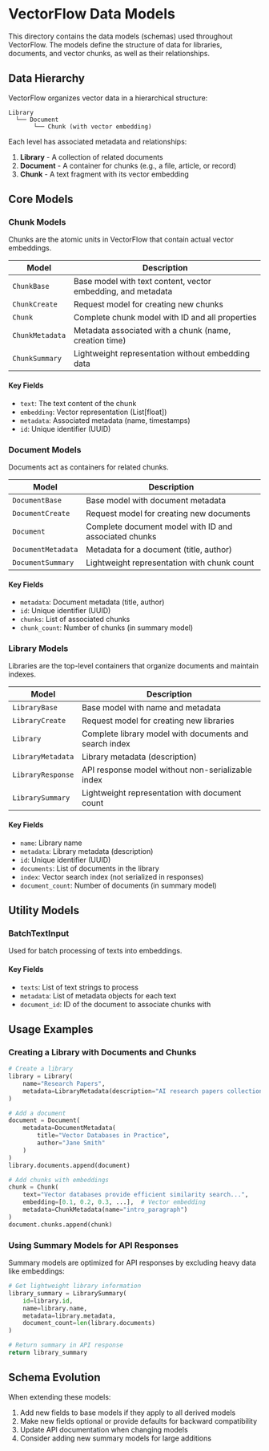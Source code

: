 # VectorFlow Data Models

This directory contains the data models (schemas) used throughout VectorFlow. The models define the structure of data for libraries, documents, and vector chunks, as well as their relationships.

## Data Hierarchy

VectorFlow organizes vector data in a hierarchical structure:

```
Library
  └── Document
       └── Chunk (with vector embedding)
```

Each level has associated metadata and relationships:

1. **Library** - A collection of related documents
2. **Document** - A container for chunks (e.g., a file, article, or record)
3. **Chunk** - A text fragment with its vector embedding

## Core Models

### Chunk Models

Chunks are the atomic units in VectorFlow that contain actual vector embeddings.

| Model | Description |
|-------|-------------|
| `ChunkBase` | Base model with text content, vector embedding, and metadata |
| `ChunkCreate` | Request model for creating new chunks |
| `Chunk` | Complete chunk model with ID and all properties |
| `ChunkMetadata` | Metadata associated with a chunk (name, creation time) |
| `ChunkSummary` | Lightweight representation without embedding data |

#### Key Fields
- `text`: The text content of the chunk
- `embedding`: Vector representation (List[float])
- `metadata`: Associated metadata (name, timestamps)
- `id`: Unique identifier (UUID)

### Document Models

Documents act as containers for related chunks.

| Model | Description |
|-------|-------------|
| `DocumentBase` | Base model with document metadata |
| `DocumentCreate` | Request model for creating new documents |
| `Document` | Complete document model with ID and associated chunks |
| `DocumentMetadata` | Metadata for a document (title, author) |
| `DocumentSummary` | Lightweight representation with chunk count |

#### Key Fields
- `metadata`: Document metadata (title, author)
- `id`: Unique identifier (UUID)
- `chunks`: List of associated chunks
- `chunk_count`: Number of chunks (in summary model)

### Library Models

Libraries are the top-level containers that organize documents and maintain indexes.

| Model | Description |
|-------|-------------|
| `LibraryBase` | Base model with name and metadata |
| `LibraryCreate` | Request model for creating new libraries |
| `Library` | Complete library model with documents and search index |
| `LibraryMetadata` | Library metadata (description) |
| `LibraryResponse` | API response model without non-serializable index |
| `LibrarySummary` | Lightweight representation with document count |

#### Key Fields
- `name`: Library name
- `metadata`: Library metadata (description)
- `id`: Unique identifier (UUID)
- `documents`: List of documents in the library
- `index`: Vector search index (not serialized in responses)
- `document_count`: Number of documents (in summary model)

## Utility Models

### BatchTextInput

Used for batch processing of texts into embeddings.

#### Key Fields
- `texts`: List of text strings to process
- `metadata`: List of metadata objects for each text
- `document_id`: ID of the document to associate chunks with

## Usage Examples

### Creating a Library with Documents and Chunks

```python
# Create a library
library = Library(
    name="Research Papers",
    metadata=LibraryMetadata(description="AI research papers collection")
)

# Add a document
document = Document(
    metadata=DocumentMetadata(
        title="Vector Databases in Practice",
        author="Jane Smith"
    )
)
library.documents.append(document)

# Add chunks with embeddings
chunk = Chunk(
    text="Vector databases provide efficient similarity search...",
    embedding=[0.1, 0.2, 0.3, ...],  # Vector embedding
    metadata=ChunkMetadata(name="intro_paragraph")
)
document.chunks.append(chunk)
```

### Using Summary Models for API Responses

Summary models are optimized for API responses by excluding heavy data like embeddings:

```python
# Get lightweight library information
library_summary = LibrarySummary(
    id=library.id,
    name=library.name,
    metadata=library.metadata,
    document_count=len(library.documents)
)

# Return summary in API response
return library_summary
```

## Schema Evolution

When extending these models:

1. Add new fields to base models if they apply to all derived models
2. Make new fields optional or provide defaults for backward compatibility
3. Update API documentation when changing models
4. Consider adding new summary models for large additions 